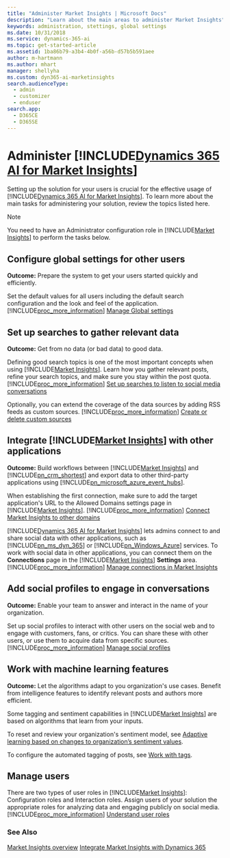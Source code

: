 ```yaml
---
title: "Administer Market Insights | Microsoft Docs"
description: "Learn about the main areas to administer Market Insights"
keywords: administration, stettings, global settings
ms.date: 10/31/2018
ms.service: dynamics-365-ai
ms.topic: get-started-article
ms.assetid: 1ba86b79-a3b4-4b0f-a56b-d57b5b591aee
author: m-hartmann
ms.author: mhart
manager: shellyha
ms.custom: dyn365-ai-marketinsights
search.audienceType: 
  - admin
  - customizer
  - enduser
search.app: 
  - D365CE
  - D365SE
---
```

# Administer [!INCLUDE[Dynamics 365 AI for Market Insights](../includes/pn-market-insights-long.md)]
Setting up the solution for your users is crucial for the effective usage of [!INCLUDE[Dynamics 365 AI for Market Insights](../includes/pn-market-insights-long.md)]. To learn more about the main tasks for administering your solution, review the topics listed here.  
  
> [!NOTE]
>  You need to have an Administrator configuration role in [!INCLUDE[Market Insights](../includes/pn-market-insights-short.md)] to perform the tasks below.  
  
## Configure global settings for other users  
**Outcome:** Prepare the system to get your users started quickly and efficiently.  

Set the default values for all users including the default search configuration and the look and feel of the application. [!INCLUDE[proc_more_information](../includes/proc-more-information.md)] [Manage Global settings](manage-global-settings.md)  
  
## Set up searches to gather relevant data  
**Outcome:** Get from no data (or bad data) to good data.  
  
Defining good search topics is one of the most important concepts when using [!INCLUDE[Market Insights](../includes/pn-market-insights-short.md)]. Learn how you gather relevant posts, refine your search topics, and make sure you stay within the post quota. [!INCLUDE[proc_more_information](../includes/proc-more-information.md)] [Set up searches to listen to social media conversations](set-up-searches.md)  
  
Optionally, you can extend the coverage of the data sources by adding RSS feeds as custom sources. [!INCLUDE[proc_more_information](../includes/proc-more-information.md)] [Create or delete custom sources](custom-sources.md)  
  
## Integrate [!INCLUDE[Market Insights](../includes/pn-market-insights-short.md)] with other applications  
**Outcome:** Build workflows between [!INCLUDE[Market Insights](../includes/pn-market-insights-short.md)] and [!INCLUDE[pn_crm_shortest](../includes/pn-crm-shortest.md)] and export data to other third-party applications using [!INCLUDE[pn_microsoft_azure_event_hubs](../includes/pn-microsoft-azure-event-hubs.md)].  
  
When establishing the first connection, make sure to add the target application's URL to the Allowed Domains settings page in [!INCLUDE[Market Insights](../includes/pn-market-insights-short.md)]. [!INCLUDE[proc_more_information](../includes/proc-more-information.md)] [Connect Market Insights to other domains](connect-other-domains.md)  
  
[!INCLUDE[Dynamics 365 AI for Market Insights](../includes/pn-market-insights-long.md)] lets admins connect to and share social data with other applications, such as [!INCLUDE[pn_ms_dyn_365](../includes/pn-ms-dyn-365.md)] or [!INCLUDE[pn_Windows_Azure](../includes/pn-windows-azure.md)] services. To work with social data in other applications, you can connect them on the **Connections** page in the [!INCLUDE[Market Insights](../includes/pn-market-insights-short.md)] **Settings** area. [!INCLUDE[proc_more_information](../includes/proc-more-information.md)] [Manage connections in Market Insights](manage-connections.md)  
  
## Add social profiles to engage in conversations  
**Outcome:** Enable your team to answer and interact in the name of your organization.  
 
Set up social profiles to interact with other users on the social web and to engage with customers, fans, or critics. You can share these with other users, or use them to acquire data from specific sources. [!INCLUDE[proc_more_information](../includes/proc-more-information.md)] [Manage social profiles](manage-social-profiles.md)  
  
## Work with machine learning features  
**Outcome:** Let the algorithms adapt to you organization's use cases. Benefit from intelligence features to identify relevant posts and authors more efficient.  
  
Some tagging and sentiment capabilities in [!INCLUDE[Market Insights](../includes/pn-market-insights-short.md)] are based on algorithms that learn from your inputs.  
  
To reset and review your organization's sentiment model, see [Adaptive learning based on changes to organization’s sentiment values](adaptive-learning.md).  
  
To configure the automated tagging of posts, see [Work with tags](tags.md).  
  
## Manage users  
  
There are two types of user roles in [!INCLUDE[Market Insights](../includes/pn-market-insights-short.md)]: Configuration roles and Interaction roles. Assign users of your solution the appropriate roles for analyzing data and engaging publicly on social media. [!INCLUDE[proc_more_information](../includes/proc-more-information.md)] [Understand user roles](user-roles.md)  
  
### See Also  
[Market Insights overview](overview.md)
[Integrate Market Insights with Dynamics 365](integrate-widgets-dynamics-365.md)   
 
